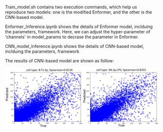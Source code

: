 
Train_model.sh contains two execution commands, which help us reproduce two models: one is the modified Enformer, and the other is the CNN-based model.

Enformer_Inference.ipynb shows the details of Enformer model, inclduing the parameters, framework. Here, we can adjust the hyper-parameter of 'channels' in model_params to decrase the parameter in Enformer.

CNN_model_Inference.ipynb shows the details of CNN-based model, inclduing the parameters, framework

The results of CNN-based model are shown as follow:

<img src="figure/result_CNN.jpg" width="600" />
